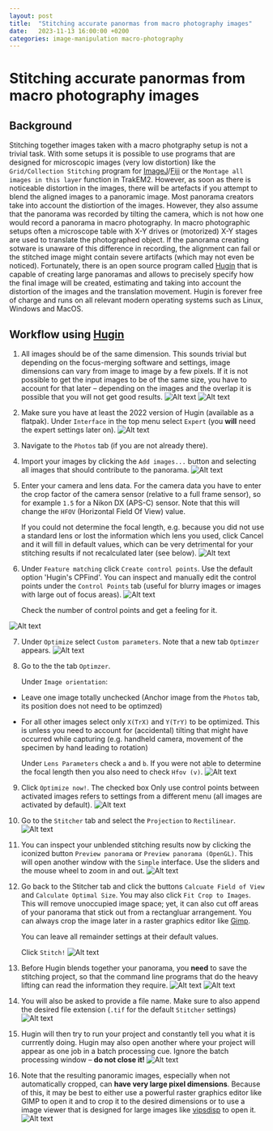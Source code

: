 ```yaml
---
layout: post
title:  "Stitching accurate panormas from macro photography images"
date:   2023-11-13 16:00:00 +0200
categories: image-manipulation macro-photography
---
```



# Stitching accurate panormas from macro photography images

## Background
Stitching together images taken with a macro photgraphy setup is not a trivial task. With some setups it is possible to use programs that are designed for microscopic images (very low distortion) like the `Grid/Collection Stitching` program for [ImageJ](https://imagej.net/)/[Fiji](https://imagej.net/software/fiji/) or the `Montage all images in this layer` function in TrakEM2. However, as soon as there is noticeable distortion in the images, there will be artefacts if you attempt to blend the aligned images to a panoramic image.
Most panorama creators take into account the distiortion of the images. However, they also assume that the panorama was recorded by tilting the camera, which is not how one would record a panorama in macro photography. In macro photographic setups often a microscope table with X-Y drives or (motorized) X-Y stages are used to translate the photographed object. If the panorama creating sotware is unaware of this difference in recording, the alignment can fail or the stitched image might contain severe artifacts (which  may not even be noticed).
Fortunately, there is an open source program called [Hugin](https://hugin.sourceforge.io/) that is capable of creating large panoramas and allows to precisely specify how the final image will be created, estimating and taking into account the distortion of the images and the translation movement. Hugin is forever free of charge and runs on all relevant modern operating systems such as Linux, Windows and MacOS.

## Workflow using [Hugin](https://hugin.sourceforge.io/)

1) All images should be of the same dimension. This sounds trivial but depending on the focus-merging software and settings, image dimensions can vary from image to image by a few pixels. If it is not possible to get the input images to be of the same size, you have to account for that later – depending on the images and the overlap it is possible that you will not get good results.
![Alt text](macro_pano_hugin-02.png)
![Alt text](macro_pano_hugin-01.png)

2) Make sure you have at least the 2022 version of Hugin (available as a flatpak). Under `Interface` in the top menu select `Expert` (you **will** need the expert settings later on).
![Alt text](macro_pano_hugin-03.png)

3) Navigate to the `Photos` tab (if you are not already there).

4) Import your images by clicking the `Add images...` button and selecting all images that should contribute to the panorama.
![Alt text](macro_pano_hugin-04.png)

5) Enter your camera and lens data. For the camera data you have to enter the crop factor of the camera sensor (relative to a full frame sensor), so for example `1.5` for a Nikon DX (APS-C) sensor. Note that this will change the `HFOV` (Horizontal Field Of View) value.

    If you could not determine the focal length, e.g. because you did not use a standard lens or lost the information which lens you used, click Cancel and it will fill in default values, which can be very detrimental for your stitching results if not recalculated later (see below).
![Alt text](macro_pano_hugin-05.png)

6) Under `Feature matching` click `Create control points`. Use the default option 'Hugin's CPFind'. You can inspect and manually edit the control points under the `Control Points` tab (useful for blurry images or images with large out of focus areas).
![Alt text](macro_pano_hugin-06.png)

    Check the number of control points and get a feeling for it.

![Alt text](macro_pano_hugin-07.png)

7) Under `Optimize` select `Custom parameters`. Note that a new tab `Optimzer` appears.
![Alt text](macro_pano_hugin-08.png)

8) Go to the the tab `Optimzer`.

    Under `Image orientation`:
- Leave one image totally unchecked (Anchor image from the `Photos` tab, its position does not need to be optimzed)
- For all other images select only `X(TrX)` and `Y(TrY)` to be optimized. This is unless you need to account for (accidental) tilting that might have occurred while capturing (e.g. handheld camera, movement of the specimen by hand leading to rotation)

    Under `Lens Parameters` check `a` and `b`. If you were not able to determine the focal length then you also need to check `Hfov (v)`.
![Alt text](macro_pano_hugin-09.png)

9) Click `Optimize now!`. The checked box Only use control points between activated images refers to settings from a different menu (all images are activated by default).
![Alt text](macro_pano_hugin-10.png)

10) Go to the `Stitcher` tab and select the `Projection` to `Rectilinear`.
![Alt text](macro_pano_hugin-11.png)

11) You can inspect your unblended stitching results now by clicking the iconized button `Preview panorama` or `Preview panorama (OpenGL)`. This will open another window with the `Simple` interface. Use the sliders and the mouse wheel to zoom in and out.
![Alt text](macro_pano_hugin-12.png)

12) Go back to the Stitcher tab and click the buttons `Calcuate Field of View` and `Calculate Optimal Size`. You may also click `Fit Crop to Images`. This will remove unoccupied image space; yet, it can also cut off areas of your panorama that stick out from a rectangluar arrangement. You can always crop the image later in a raster graphics editor like [Gimp](https://www.gimp.org/).

    You can leave all remainder settings at their default values.

    Click `Stitch!`
![Alt text](macro_pano_hugin-13.png)

13) Before Hugin blends together your panorama, you **need** to save the stitching project, so that the command line programs that do the heavy lifting can read the information they require.
![Alt text](macro_pano_hugin-14.png)
![Alt text](macro_pano_hugin-15.png)

14) You will also be asked to provide a file name. Make sure to also append the desired file extension (`.tif` for the default `Stitcher` settings)
![Alt text](macro_pano_hugin-16.png)

15) Hugin will then try to run your project and constantly tell you what it is currrently doing. Hugin may also open another where your project will appear as one job in a batch processing cue. Ignore the batch processing window – **do not close it!**
![Alt text](macro_pano_hugin-17.png)

16) Note that the resulting panoramic images, especially when not automatically cropped, can **have very large pixel dimensions**. Because of this, it may be best to either use a powerful raster graphics editor like GIMP to open it and to crop it to the desired dimensions or to use a image viewer that is designed for large images like [vipsdisp](https://github.com/jcupitt/vipsdisp) to open it.
![Alt text](macro_pano_hugin-18.png>)